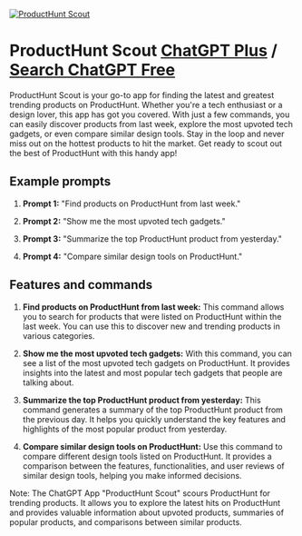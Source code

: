 
[![ProductHunt Scout](https://files.oaiusercontent.com/file-8OPBbmodaWt56Bh4jEFfBtk2?se=2123-10-19T04%3A13%3A09Z&sp=r&sv=2021-08-06&sr=b&rscc=max-age%3D31536000%2C%20immutable&rscd=attachment%3B%20filename%3D34b8bdd2-f12c-44bd-a74a-9a97310a2bee.png&sig=iRCfsqjmbqQZHEH2pnkw1hmoV57pdH7is86hmBPwCN8%3D)](https://chat.openai.com/g/g-xyOhheoy7-producthunt-scout)

# ProductHunt Scout [ChatGPT Plus](https://chat.openai.com/g/g-xyOhheoy7-producthunt-scout) / [Search ChatGPT Free](https://gptcall.net/index.html#/?search=ProductHunt%20Scout)

ProductHunt Scout is your go-to app for finding the latest and greatest trending products on ProductHunt. Whether you're a tech enthusiast or a design lover, this app has got you covered. With just a few commands, you can easily discover products from last week, explore the most upvoted tech gadgets, or even compare similar design tools. Stay in the loop and never miss out on the hottest products to hit the market. Get ready to scout out the best of ProductHunt with this handy app!

## Example prompts

1. **Prompt 1:** "Find products on ProductHunt from last week."

2. **Prompt 2:** "Show me the most upvoted tech gadgets."

3. **Prompt 3:** "Summarize the top ProductHunt product from yesterday."

4. **Prompt 4:** "Compare similar design tools on ProductHunt."

## Features and commands

1. **Find products on ProductHunt from last week:** This command allows you to search for products that were listed on ProductHunt within the last week. You can use this to discover new and trending products in various categories.

2. **Show me the most upvoted tech gadgets:** With this command, you can see a list of the most upvoted tech gadgets on ProductHunt. It provides insights into the latest and most popular tech gadgets that people are talking about.

3. **Summarize the top ProductHunt product from yesterday:** This command generates a summary of the top ProductHunt product from the previous day. It helps you quickly understand the key features and highlights of the most popular product from yesterday.

4. **Compare similar design tools on ProductHunt:** Use this command to compare different design tools listed on ProductHunt. It provides a comparison between the features, functionalities, and user reviews of similar design tools, helping you make informed decisions.

Note: The ChatGPT App "ProductHunt Scout" scours ProductHunt for trending products. It allows you to explore the latest hits on ProductHunt and provides valuable information about upvoted products, summaries of popular products, and comparisons between similar products.


